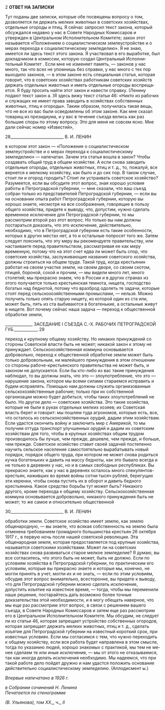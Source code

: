 2 **ОТВЕТ НА ЗАПИСКИ**

Тут поданы две записки, которые обе посвящены вопросу о том, дозволяется ли держать мелких животных в советских хозяйствах, отдельные огороды и птиц. Я сейчас запросил текст закона, который обсуждался недавно у нас в Совете Народных Комис­саров и утвержден в Центральном Исполнительном Комитете; закон этот называется «Положением о социалистическом землеустройстве и о мерах перехода к социалисти­ческому земледелию». Я не знаю, имеется ли здесь текст этого закона. Я участвовал в его выработке, был докладчиком в комиссии, которую создал Центральный Исполни­тельный Комитет . Если мне не изменяет память, — законов у нас много, так что всех не упомнишь без справки, у нас много с тех пор выходило законов, — в этом законе есть специальная статья, которая говорит, что в советских хозяйствах работникам со­ветских хозяйств держать отдельных животных и иметь отдельные огороды воспреща­ется. Я буду просить найти этот закон и навести справку. (Ленину подают текст закон а. )Я здесь вижу текст статьи 46: «Никто из рабочих и служащих не имеет права заводить в хозяйствах собственных животных, птиц и огороды». Таким об­разом, получилась такая вещь, что не все из вас были осведомлены об этом законе. Как мне сказал товарищ из президиума, и у вас в течение съезда велись как раз большие споры по этому вопросу. Это для меня не совсем ясно. Мне дали сейчас номер «Извес­тий»,

  

28___________________________ В. И. ЛЕНИН

в котором этот закон — «Положение о социалистическом землеустройстве и о мерах перехода к социалистическому земледелию» — напечатан. Зачем эта статья вошла в закон? Чтобы создавать общий труд в общем хозяйстве. А если снова заводить отдель­ные огороды, отдельных животных, птиц и т. д., то, пожалуй, все вернется к мелкому хозяйству, как было и до сих пор. В таком случае, стоит ли и огород городить? Стоит ли устраивать советское хозяйство? Разумеется, если вы обсудите этот вопрос, зная хо­рошо условия работы в Петроградской губернии, — мне сказали, что ваш съезд собран только из представителей Петроградской губернии, — если вы на основании опыта ра­бот Петроградской губернии, которую вы хорошо знаете, несмотря на все соображения, говорящие в пользу общего хозяйства, придете к выводу, что, допустим, нужно сделать временное исключение для Петроградской губернии, то мы рассмотрим второй раз этот вопрос. Но только вы нам должны постараться доказать, что это исключение, действи­тельно, необходимо, что в Петроградской губернии есть такие особенности, которых в других местах нет, а то и остальные попросят того же. Затем следует пояснить, что эту меру вы рекомендуете правительству, или настаиваете перед правительством, рассмат­ривая ее как меру временную, потому что на этот счет едва ли может быть спор, что советские хозяйства, заслуживающие названия советского хозяйства, должны строить­ся на общем труде. Такой труд, когда крестьянин работал на своем участке земли, на своем дворе, со своим скотом, птицей, бороной, сохой и прочим, — мы видели много лет, много столетий; мы прекрасно знаем, что в России и в других странах из этого по­лучается только крестьянская темнота, нищета, господство богатых над беднотой, по­тому что вразброд одолеть те задачи, которые стоят перед сельскохозяйственными промыслами, — нельзя. Можно получить только опять старую нищету, из которой один из ста или, может быть, пять из ста выбиваются в богатенькие, а остальные живут в нищете. Вот почему сейчас наша задача — переход к общественной обработке земли,

  

______________ ЗАСЕДАНИЕ I СЪЕЗДА С.-Х. РАБОЧИХ ПЕТРОГРАДСКОЙ ГУБ.____________ 29

переход к крупному общему хозяйству. Но никаких принуждений со стороны Совет­ской власти быть не может; никакой закон к этому не принуждает. Сельскохозяйствен­ная коммуна основывается добровольно, переход к общественной обработке земли мо­жет быть только добровольным, ни малейшего принуждения в этом отношении со сто­роны рабоче-крестьянского правительства не может быть, и законом не допускается. Если бы кто-либо из вас такие принуждения наблюдал, то вы должны знать, что это — злоупотребление, что это — нарушение закона, которое мы всеми силами стараемся исправить и будем исправлять. Помощью нам должны служить организованные сель­скохозяйственные рабочие; только при их собственной организации можно будет до­биться, чтобы таких злоупотреблений не было. Но другое дело — советские хозяйства. Это такие хозяйства, которые не были в руках отдельных мелких хозяев; их Советская власть берет и говорит: мы пошлем туда агрономов, которые есть, все, что осталось из сельскохозяйственных орудий, дадим этим хозяйствам. Если удастся окончить войну и заключить мир с Америкой, то мы получим оттуда транспорт улучшенных орудий и дадим их советским хозяйствам для того, чтобы в крупных хозяйствах общим трудом производилось бы лучше, чем прежде, дешевле, чем прежде, и больше, чем прежде. Советское хозяйство ставит своей задачей постепенно научить сельское население са­мостоятельно вырабатывать новый порядок, порядок общего труда, при котором не может снова родиться кучка богатеньких и давить на массу бедноты, как это бывало всегда и не только в деревнях у нас, но и в самых свободных республиках. Вы прекрас­но знаете, как у нас в деревнях осталось много спекулянтов-крестьян, наживших во время войны сотни тысяч рублей, берегущих эти керенки, чтобы снова пустить их в оборот и давить бедного крестьянина. Какое средство борьбы тут может быть? Никако­го другого, кроме перехода к общему хозяйству. Сельскохозяйственная коммуна осно­вывается добровольно, никакого принуждения быть не может; то же самое и относи­тельно общественной

  

30___________________________ В. И. ЛЕНИН

обработки земли. Советское хозяйство имеет землю, как землю общенародную, — вы знаете, что всякая собственность на землю была отменена требованием громадного большинства крестьян 26 октября 1917 г., в первую ночь после нашей советской рево­люции. Эта общенародная земля, которая предоставляется под крупные хозяйства, на­зывается советскими хозяйствами. Может ли на советских хозяйствах снова развивать­ся старое мелкое земледелие? Я думаю, вы все согласитесь, что этого быть не может, быть не должно. Если по условиям хозяйства в Петроградской губернии, по практиче­ским его условиям, которые вы прекрасно знаете и которые мы, конечно, не могли принять в учет, могли их и не знать, — если по этим условиям, обсудив этот вопрос внимательно, всесторонне, вы придете к выводу, что для Петроградской губернии можно сделать исключение, допустить изъятие на известное время, — тогда, чтобы мы переменили наше решение, постарайтесь дать возможно более точные доказательства этой необходимости, и я могу обещать наверное, что мы еще раз рассмотрим этот во­прос, в связи с решением вашего съезда, в Совете Народных Комиссаров и затем еще раз рассмотрим его в Центральном Исполнительном Комитете. Мы обсудим, не следует ли из статьи 46, которая запрещает устройство собственных огородов, которая запре­щает держать мелких животных, птиц и т. д., сделать изъятие для Петроградской гу­бернии на известный короткий срок, при известных условиях. Если мы согласимся с тем, что нужно переходить к общему хозяйству, если вся работа будет направлена в этом смысле, тогда по указанию людей, хорошо знакомых с практикой, мы тем не ме­нее сделаем те или иные исключения, — мы от этого не отказываемся, так как иногда делать исключения необходимо. Мы надеемся, что при такой работе дело пойдет друж­но и нам удастся положить основание действительно социалистическому земледелию. (Аплодисмент ы.)

_Впервые напечатано в 1926 г._

_в Собрании сочинений Н. Ленина_                                                       _Печатается по стенограмме_

_(В. Ульянова), том_ _XX__, ч._ _II_